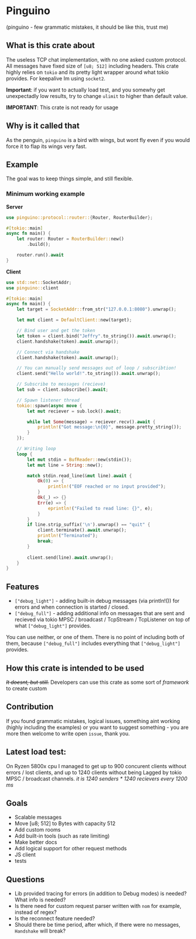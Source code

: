 # **Pinguino**
(pinguino - few grammatic mistakes, it should be like this, trust me)

## What is this crate about
The useless TCP chat implementation, with no one asked custom protocol. All messages have fixed size of `[u8; 512]` including headers. This crate highly relies on `tokio` and its pretty light wrapper around what tokio provides. For keepalive Im using `socket2`.

**Important**: if you want to actually load test, and you somewhy get unexpectadly low results, try to change `ulimit` to higher than default value.

**IMPORTANT**: This crate is not ready for usage

## Why is it called that
As the penguin, `pinguino` is a bird with wings, but wont fly even if you would force it to flap its wings very fast.

## Example
The goal was to keep things simple, and still flexible.
### Minimum working example
**Server**
```rs
use pinguino::protocol::router::{Router, RouterBuilder};

#[tokio::main]
async fn main() {
    let router: Router = RouterBuilder::new()
        .build();

    router.run().await
}
```

**Client**
```rs
use std::net::SocketAddr;
use pinguino::client

#[tokio::main]
async fn main() {
    let target = SocketAddr::from_str("127.0.0.1:8080").unwrap();

    let mut client = DefaultClient::new(target);

    // Bind user and get the token
    let token = client.bind("Jeffry".to_string()).await.unwrap();
    client.handshake(token).await.unwrap();

    // Connect via handshake
    client.handshake(token).await.unwrap();

    // You can manually send messages out of loop / subscribtion!
    client.send("Hello world!".to_string()).await.unwrap();

    // Subscribe to messages (recieve)
    let sub = client.subscribe().await;

    // Spawn listener thread
    tokio::spawn(async move {
        let mut reciever = sub.lock().await;

        while let Some(message) = reciever.recv().await {
            println!("Got message:\n{0}", message.pretty_string());
        }
    });

    // Writing loop
    loop {
        let mut stdin = BufReader::new(stdin());
        let mut line = String::new();

        match stdin.read_line(&mut line).await {
            Ok(0) => {
                println!("EOF reached or no input provided");
            }
            Ok(_) => {}
            Err(e) => {
                eprintln!("Failed to read line: {}", e);
            }
        }
        if line.strip_suffix('\n').unwrap() == "quit" {
            client.terminate().await.unwrap();
            println!("Terminated");
            break;
        }
        
        client.send(line).await.unwrap();
    }
}
```

## Features
- `["debug_light"]` - adding built-in debug messages (via println!()) for errors and when connection is started / closed.
- `["debug_full"]` - adding additional info on messages that are sent and recieved via tokio MPSC / broadcast / TcpStream / TcpListener on top of what `["debug_light"]` provides.

You can use neither, or one of them. There is no point of including both of them, because `["debug_full"]` includes everything that `["debug_light"]` provides.

## How this crate is intended to be used
~~*It doesnt, but still.*~~ Developers can use this crate as some sort of *framework* to create custom 

## Contribution
If you found grammatic mistakes, logical issues, something aint working (highly including the examples) or you want to suggest something - you are more then welcome to write open `issue`, thank you.

## Latest load test:
On Ryzen 5800x cpu I managed to get up to 900 concurent clients without errors / lost clients, and up to 1240 clients without being Lagged by tokio MPSC / broadcast channels. *it is 1240 senders * 1240 recievers every 1200 ms*

## Goals
- Scalable messages
- Move [u8; 512] to Bytes with capacity 512
- Add custom rooms
- Add built-in tools (such as rate limiting)
- Make better docs
- Add logical support for other request methods
- JS client
- tests

## Questions
- Lib provided tracing for errors (in addition to Debug modes) is needed? What info is needed?
- Is there need for custom request parser written with `nom` for example, instead of regex?
- Is the reconnect feature needed?
- Should there be time period, after which, if there were no messages, `Handshake` will break?
